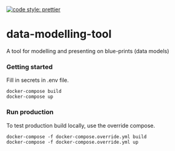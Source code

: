 [![code style: prettier](https://img.shields.io/badge/code_style-prettier-ff69b4.svg?style=flat-square)](https://github.com/prettier/prettier)

# data-modelling-tool

A tool for modelling and presenting on blue-prints (data models)

### Getting started

Fill in secrets in .env file.

```
docker-compose build
docker-compose up
```

### Run production

To test production build locally, use the override compose.

```
docker-compose -f docker-compose.override.yml build
docker-compose -f docker-compose.override.yml up
```
